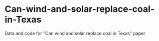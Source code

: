 # Can-wind-and-solar-replace-coal-in-Texas
Data and code for "Can wind and solar replace coal in Texas" paper

